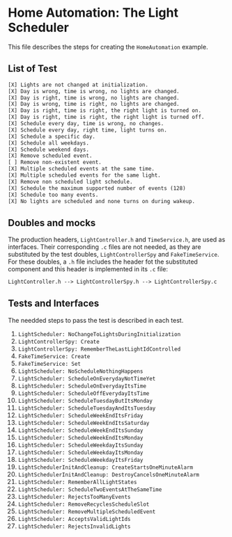 # Home Automation: The Light Scheduler

This file describes the steps for creating the  `HomeAutomation` example.

## List of Test

```txt
[X] Lights are not changed at initialization.
[X] Day is wrong, time is wrong, no lights are changed.
[X] Day is right, time is wrong, no lights are changed.
[X] Day is wrong, time is right, no lights are changed.
[X] Day is right, time is right, the right light is turned on.
[X] Day is right, time is right, the right light is turned off.
[X] Schedule every day, time is wrong, no changes.
[X] Schedule every day, right time, light turns on.
[X] Schedule a specific day.
[X] Schedule all weekdays.
[X] Schedule weekend days.
[X] Remove scheduled event.
[ ] Remove non-existent event.
[X] Multiple scheduled events at the same time.
[X] Multiple scheduled events for the same light.
[X] Remove non scheduled light schedule.
[X] Schedule the maximum supported number of events (128)
[X] Schedule too many events.
[X] No lights are scheduled and none turns on during wakeup.
```

## Doubles and mocks

The production headers, `LightController.h` and `TimeService.h`, are used as interfaces. Their corresponding `.c` files are not needed, as they are substituted by the test doubles, `LightControllerSpy` and `FakeTimeService`. For these doubles, a `.h` file includes the header fot the substituted component and this header is implemented in its `.c` file:

```txt
LightController.h --> LightControllerSpy.h --> LightControllerSpy.c
```


## Tests and Interfaces

The needded steps to pass the test is described in each test.

1. `LightScheduler: NoChangeToLightsDuringInitialization`
1. `LightControllerSpy: Create`
1. `LightControllerSpy: RememberTheLastLightIdControlled`
1. `FakeTimeService: Create`
1. `FakeTimeService: Set`
1. `LightScheduler: NoScheduleNothingHappens`
1. `LightScheduler: ScheduleOnEverydayNotTimeYet`
1. `LightScheduler: ScheduleOnEverydayItsTime`
1. `LightScheduler: ScheduleOffEverydayItsTime`
1. `LightScheduler: ScheduleTuesdayButItsMonday`
1. `LightScheduler: ScheduleTuesdayAndItsTuesday`
1. `LightScheduler: ScheduleWeekEndItsFriday`
1. `LightScheduler: ScheduleWeekEndItsSaturday`
1. `LightScheduler: ScheduleWeekEndItsSunday`
1. `LightScheduler: ScheduleWeekEndItsMonday`
1. `LightScheduler: ScheduleWeekdayItsSunday`
1. `LightScheduler: ScheduleWeekdayItsMonday`
1. `LightScheduler: ScheduleWeekdayItsFriday`
1. `LightSchedulerInitAndCleanup: CreateStartsOneMinuteAlarm`
1. `LightSchedulerInitAndCleanup: DestroyCancelsOneMinuteAlarm`
1. `LightScheduler: RememberAllLightStates`
1. `LightScheduler: ScheduleTwoEventsAtTheSameTime`
1. `LightScheduler: RejectsTooManyEvents`
1. `LightScheduler: RemoveRecyclesScheduleSlot`
1. `LightScheduler: RemoveMultipleScheduledEvent`
1. `LightScheduler: AcceptsValidLightIds`
1. `LightScheduler: RejectsInvalidLights`